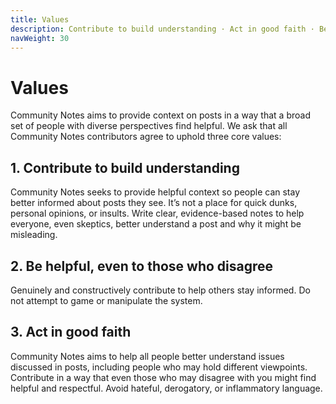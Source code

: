 ```yaml
---
title: Values
description: Contribute to build understanding · Act in good faith · Be helpful, even to those who disagree
navWeight: 30
---
```

# Values

Community Notes aims to provide context on posts in a way that a broad set of people with diverse perspectives find helpful. We ask that all Community Notes contributors agree to uphold three core values:

## 1. Contribute to build understanding

Community Notes seeks to provide helpful context so people can stay better informed about posts they see. It’s not a place for quick dunks, personal opinions, or insults. Write clear, evidence-based notes to help everyone, even skeptics, better understand a post and why it might be misleading.

## 2. Be helpful, even to those who disagree

Genuinely and constructively contribute to help others stay informed. Do not attempt to game or manipulate the system.

## 3. Act in good faith

Community Notes aims to help all people better understand issues discussed in posts, including people who may hold different viewpoints. Contribute in a way that even those who may disagree with you might find helpful and respectful. Avoid hateful, derogatory, or inflammatory language.
